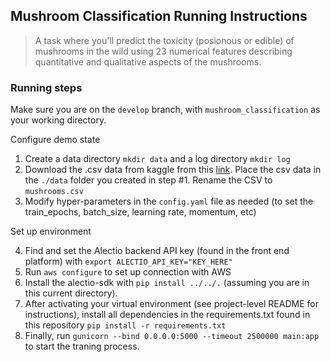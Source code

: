 ## Mushroom Classification Running Instructions

> A task where you'll predict the toxicity (posionous or edible) of mushrooms in the wild using 23 numerical features describing quantitative and qualitative aspects of the mushrooms.

### Running steps

Make sure you are on the `develop` branch, with `mushroom_classification` as your working directory. 

Configure demo state
1. Create a data directory `mkdir data` and a log directory `mkdir log`
2. Download the .csv data from kaggle from this [link](https://www.kaggle.com/uciml/mushroom-classification). Place the csv data in the `./data` folder you created in step #1. Rename the CSV to `mushrooms.csv`
3. Modify hyper-parameters in the `config.yaml` file as needed (to set the train_epochs, batch_size, learning rate, momentum, etc)

Set up environment

4. Find and set the Alectio backend API key (found in the front end platform) with `export ALECTIO_API_KEY="KEY_HERE"`
5. Run `aws configure` to set up connection with AWS
6. Install the alectio-sdk with `pip install ../../.` (assuming you are in this current directory).
7. After activating your virtual environment (see project-level README for instructions), install all dependencies in the requirements.txt found in this repository `pip install -r requirements.txt`
8. Finally, run `gunicorn --bind 0.0.0.0:5000 --timeout 2500000 main:app` to start the traning process. 